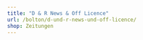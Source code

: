 ```yaml
---
title: "D & R News & Off Licence"
url: /bolton/d-und-r-news-und-off-licence/
shop: Zeitungen
---
```

